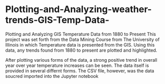# Plotting-and-Analyzing-weather-trends-GIS-Temp-Data-
Plotting and Analyzing GIS Temperature Data from 1880 to Present
This project was set forth from the Data Mining Course from The University of Illinois in which Temperature data is presented from the GIS. Using this data, any trends found from 1880 to present are plotted and highlighted.

After plotting various forms of the data, a strong positive trend in overall year over year temperature increases can be seen. The data itself is provided in several differnt forms. The CSV file, however, was the data soucred imported into the Jupyter notebook
